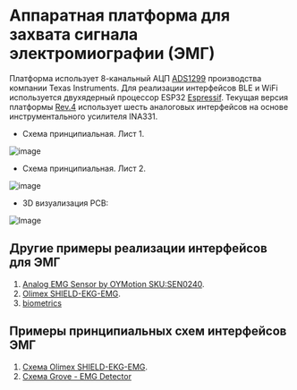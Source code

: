 # Аппаратная платформа для захвата сигнала электромиографии (ЭМГ)

Платформа использует 8-канальный АЦП [ADS1299](https://www.ti.com/product/ADS1299) производства компании Texas Instruments. Для реализации интерфейсов BLE и WiFi используется двухядерный 
процессор ESP32 [Espressif](https://www.espressif.com/). Текущая версия платформы [Rev.4](https://github.com/RF-Lab/emg_platform/tree/master/hw_platform/ADS1299EMG8xR2) использует шесть 
аналоговых интерфейсов на основе инструментального усилителя INA331.

* Схема принципиальная. Лист 1.

![image](https://i.ibb.co/jMTmMg3/emg8x-schematic-page1.png)

* Схема принципиальная. Лист 2.

![image](https://i.ibb.co/vLCs59N/emg8x-schematic-page2.png)

* 3D визуализация PCB:

![Image](https://i.ibb.co/WxPzTH6/emg-8-6-x-R4.png)

## Другие примеры реализации интерфейсов для ЭМГ
1. [Analog EMG Sensor by OYMotion SKU:SEN0240](https://www.dfrobot.com/wiki/index.php/Analog_EMG_Sensor_by_OYMotion_SKU:SEN0240).
2. [Olimex SHIELD-EKG-EMG](https://www.olimex.com/Products/Duino/Shields/SHIELD-EKG-EMG/open-source-hardware).
3. [biometrics](http://www.biometricsltd.com/wireless-sensors.htm)
 
## Примеры принципиальных схем интерфейсов ЭМГ
1. [Схема Olimex SHIELD-EKG-EMG](https://www.olimex.com/Products/Duino/Shields/SHIELD-EKG-EMG/resources/SHIELD-EKG-EMG-REV-B-SCHEMATIC.pdf).
2. [Схема Grove - EMG Detector](https://static.chipdip.ru/lib/843/DOC003843068.pdf)




